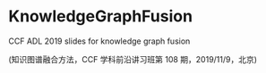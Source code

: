 # KnowledgeGraphFusion
CCF ADL 2019 slides for knowledge graph fusion

(知识图谱融合方法，CCF 学科前沿讲习班第 108 期，2019/11/9，北京)
